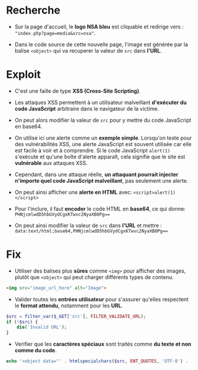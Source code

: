 # Recherche

- Sur la page d'accueil, le **logo NSA bleu** est cliquable et redirige vers : `"index.php?page=media&src=nsa"`.

- Dans le code source de cette nouvelle page, l'image est générée par la balise `<object>` qui va recuperer la valeur de `src` dans **l'URL**.

# Exploit

- C'est une faille de type **XSS (Cross-Site Scripting)**.

- Les attaques XSS permettent à un utilisateur malveillant **d'exécuter du code JavaScript** arbitraire dans le navigateur de la victime.

- On peut alors modifier la valeur de `src` pour y mettre du code JavaScript en base64.

- On utilise ici une alerte comme un **exemple simple**. Lorsqu'on teste pour des vulnérabilités XSS, une alerte JavaScript est souvent utilisée car elle est facile à voir et à comprendre. Si le code JavaScript `alert(1)` s'exécute et qu'une boîte d'alerte apparaît, cela signifie que le site est **vulnérable** aux attaques XSS.

- Cependant, dans une attaque réelle, **un attaquant pourrait injecter n'importe quel code JavaScript malveillant**, pas seulement une alerte.

- On peut ainsi afficher une **alerte en HTML** avec: `<script>alert(1)</script>`

- Pour l'inclure, il faut **encoder** le code HTML en **base64**, ce qui donne: `PHNjcmlwdD5hbGVydCgxKTwvc2NyaXB0Pg==`

- On peut ainsi modifier la valeur de `src` dans **l'URL** et mettre : `data:text/html;base64,PHNjcmlwdD5hbGVydCgxKTwvc2NyaXB0Pg==`

# Fix

- Utiliser des balises plus **sûres** comme `<img>` pour afficher des images, plutôt que `<object>` qui peut charger différents types de contenu.

```HTML
<img src="image_url_here" alt="Image">
```
- Valider toutes les **entrées utilisateur** pour s'assurer qu'elles respectent le **format attendu**, notamment pour les **URL**.

```PHP
$src = filter_var($_GET['src'], FILTER_VALIDATE_URL);
if (!$src) {
    die('Invalid URL');
}
```

- Verifier que les **caractères spéciaux** sont traités comme **du texte et non comme du code**.

```PHP
echo '<object data="' . htmlspecialchars($src, ENT_QUOTES, 'UTF-8') . '"></object>';
```
